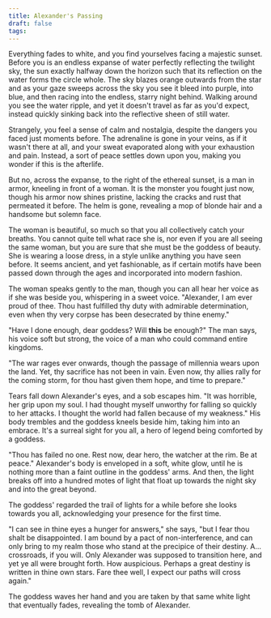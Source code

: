 ```yaml
---
title: Alexander's Passing
draft: false
tags:
---
```

Everything fades to white, and you find yourselves facing a majestic sunset. Before you is an endless expanse of water perfectly reflecting the twilight sky, the sun exactly halfway down the horizon such that its reflection on the water forms the circle whole. The sky blazes orange outwards from the star and as your gaze sweeps across the sky you see it bleed into purple, into blue, and then racing into the endless, starry night behind. Walking around you see the water ripple, and yet it doesn't travel as far as you'd expect, instead quickly sinking back into the reflective sheen of still water. 

Strangely, you feel a sense of calm and nostalgia, despite the dangers you faced just moments before. The adrenaline is gone in your veins, as if it wasn't there at all, and your sweat evaporated along with your exhaustion and pain. Instead, a sort of peace settles down upon you, making you wonder if this is the afterlife. 

But no, across the expanse, to the right of the ethereal sunset, is a man in armor, kneeling in front of a woman. It is the monster you fought just now, though his armor now shines pristine, lacking the cracks and rust that permeated it before. The helm is gone, revealing a mop of blonde hair and a handsome but solemn face. 

The woman is beautiful, so much so that you all collectively catch your breaths. You cannot quite tell what race she is, nor even if you are all seeing the same woman, but you are sure that she must be the goddess of beauty. She is wearing a loose dress, in a style unlike anything you have seen before. It seems ancient, and yet fashionable, as if certain motifs have been passed down through the ages and incorporated into modern fashion. 

The woman speaks gently to the man, though you can all hear her voice as if she was beside you, whispering in a sweet voice. "Alexander, I am ever proud of thee. Thou hast fulfilled thy duty with admirable determination, even when thy very corpse has been desecrated by thine enemy." 

"Have I done enough, dear goddess? Will **this** be enough?" The man says, his voice soft but strong, the voice of a man who could command entire kingdoms. 

"The war rages ever onwards, though the passage of millennia wears upon the land. Yet, thy sacrifice has not been in vain. Even now, thy allies rally for the coming storm, for thou hast given them hope, and time to prepare." 

Tears fall down Alexander's eyes, and a sob escapes him. "It was horrible, her grip upon my soul. I had thought myself unworthy for falling so quickly to her attacks. I thought the world had fallen because of my weakness." His body trembles and the goddess kneels beside him, taking him into an embrace. It's a surreal sight for you all, a hero of legend being comforted by a goddess. 

"Thou has failed no one. Rest now, dear hero, the watcher at the rim. Be at peace." Alexander's body is enveloped in a soft, white glow, until he is nothing more than a faint outline in the goddess' arms. And then, the light breaks off into a hundred motes of light that float up towards the night sky and into the great beyond. 

The goddess' regarded the trail of lights for a while before she looks towards you all, acknowledging your presence for the first time. 

"I can see in thine eyes a hunger for answers," she says, "but I fear thou shalt be disappointed. I am bound by a pact of non-interference, and can only bring to my realm those who stand at the precipice of their destiny. A... crossroads, if you will. Only Alexander was supposed to transition here, and yet ye all were brought forth. How auspicious. Perhaps a great destiny is written in thine own stars. Fare thee well, I expect our paths will cross again." 

The goddess waves her hand and you are taken by that same white light that eventually fades, revealing the tomb of Alexander.

